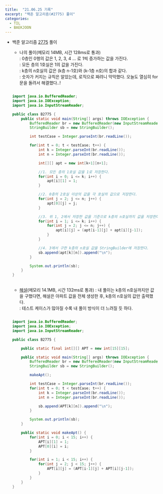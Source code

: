 ```yaml
---
title:  "21.06.25 기록"
excerpt: "백준 알고리즘(#2775) 풀이"
categories:
  - TIL
  - BAEKJOON
---
```



+ 백준 알고리즘 [2775](https://www.acmicpc.net/problem/2775) 풀이

  + 나의 풀이(메모리 14MB, 시간 128ms로 통과) <br/>
    : 0층인 0행의 값은 1, 2, 3, 4 ... 로 1씩 증가하는 값을 가진다.<br/>
    : 모든 층의 1호실은 1의 값을 가진다.<br/>
    : k층의 n호실의 값은 (k층 n-1호)와 (k-1층 n호)의 합과 같다.<br/>
    : 숫자가 커지는 규칙은 알았는데, 로직으로 짜려니 막막했다. 오늘도 열심히 for문을 돌려서 해결했다..!<br/>


  ```java

  import java.io.BufferedReader;
  import java.io.IOException;
  import java.io.InputStreamReader;

  public class B2775 {
      public static void main(String[] args) throws IOException {
          BufferedReader br = new BufferedReader(new InputStreamReader(System.in));
          StringBuilder sb = new StringBuilder();

          int testCase = Integer.parseInt(br.readLine());

          for(int t = 0; t < testCase; t++) {
              int k = Integer.parseInt(br.readLine());
              int n = Integer.parseInt(br.readLine());

              int[][] apt = new int[k+1][n+1];

              //1. 모든 층의 1호실 값을 1로 저장한다.
              for(int i = 0; i <= k; i++) {
                  apt[i][1] = 1;
              }

              //2. 0층의 2호실 이상의 값을 각 호실의 값으로 저장한다.
              for(int j = 2; j <= n; j++) {
                  apt[0][j] = j;
              }

              //3. 위 1, 2에서 저장한 값을 기준으로 k층의 n호실까지 값을 저장한다.
              for(int i = 1; i <= k; i++) {
                  for(int j = 2; j <= n; j++) {
                      apt[i][j] = (apt[i-1][j] + apt[i][j-1]);
                  }
              }

              //4. 3에서 구한 k층의 n호실 값을 StringBuilder에 저장한다.
              sb.append(apt[k][n]).append("\n");
          }

          System.out.println(sb);
      }
  }

  ```

  <br />

  + [해설](https://st-lab.tistory.com/78)(메모리 14.1MB, 시간 132ms로 통과)
    : 내 풀이는 k층의 n호실까지만 값을 구했다면, 해설은 아파트 값을 전체 생성한 후, k층의 n호실의 값만 출력했다.<br />
    : 테스트 케이스가 많아질 수록 내 풀이 방식이 더 느려질 듯 하다.<br/>

  ```java

  import java.io.BufferedReader;
  import java.io.IOException;
  import java.io.InputStreamReader;

  public class B2775 {

      public static final int[][] APT = new int[15][15];

      public static void main(String[] args) throws IOException {
          BufferedReader br = new BufferedReader(new InputStreamReader(System.in));
          StringBuilder sb = new StringBuilder();

          makeApt();

          int testCase = Integer.parseInt(br.readLine());
          for(int t = 0; t < testCase; t++) {
              int k = Integer.parseInt(br.readLine());
              int n = Integer.parseInt(br.readLine());

              sb.append(APT[k][n]).append("\n");
          }

          System.out.println(sb);
      }

      public static void makeApt() {
          for(int i = 0; i < 15; i++) {
              APT[i][1] = 1;
              APT[0][i] = i;
          }

          for(int i = 1; i < 15; i++) {
              for(int j = 2; j < 15; j++) {
                  APT[i][j] = (APT[i-1][j] + APT[i][j-1]);
              }
          }
      }
  }

  ```

  <br />

